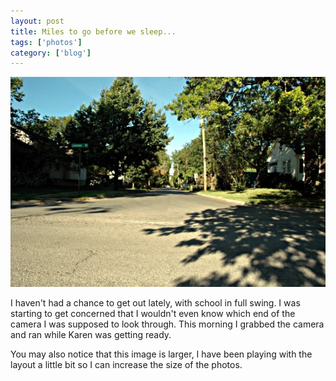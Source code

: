 ```yaml
---
layout: post
title: Miles to go before we sleep...
tags: ['photos']
category: ['blog']
---
```


![Lousiana :: Nikon D70 : 1/40s : f/22 : ISO 200](/media/2004/09/lousiana.jpg)

I haven't had a chance to get out lately, with school in full swing. I
was starting to get concerned that I wouldn't even know which end of
the camera I was supposed to look through. This morning I grabbed the
camera and ran while Karen was getting ready.

You may also notice that this image is larger, I have been playing with
the layout a little bit so I can increase the size of the photos.

